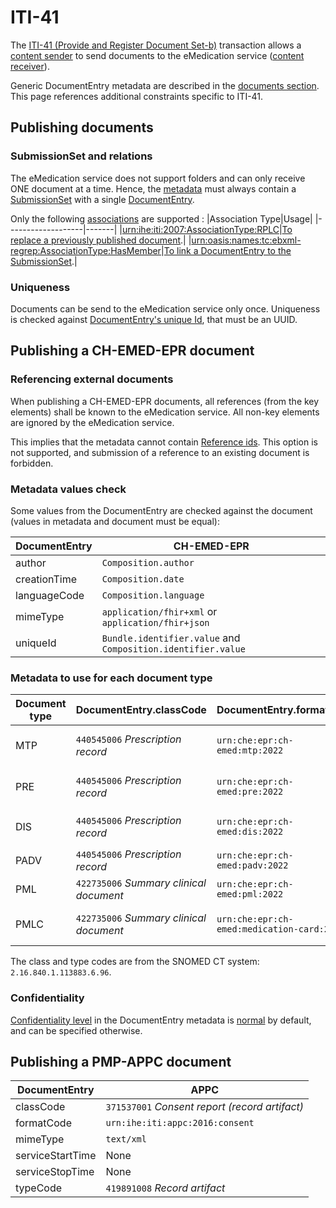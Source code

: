 # ITI-41

The [ITI-41 (Provide and Register Document Set-b)](https://profiles.ihe.net/ITI/TF/Volume2/ITI-41.html) transaction allows a [content sender](https://profiles.ihe.net/ITI/TF/Volume2/ITI-41.html#3.41.2) to send documents to the eMedication service ([content receiver](https://profiles.ihe.net/ITI/TF/Volume2/ITI-41.html#3.41.2)). 

Generic DocumentEntry metadata are described in the [documents section](documents.md). This page references additional constraints specific to ITI-41.

## Publishing documents
### SubmissionSet and relations
The eMedication service does not support folders and can only receive ONE document at a time. Hence, the [metadata](https://profiles.ihe.net/ITI/TF/Volume3/ch-4.1.html#4.1) must always contain a [SubmissionSet](https://profiles.ihe.net/ITI/TF/Volume3/ch-4.1.html#4.1.1.1) with a single [DocumentEntry](https://profiles.ihe.net/ITI/TF/Volume3/ch-4.1.html#4.1.1.3).

Only the following [associations](https://profiles.ihe.net/ITI/TF/Volume3/ch-4.1.html#4.1.2) are supported :
|Association Type|Usage|
|-------------------|-------|
|[urn:ihe:iti:2007:AssociationType:RPLC](https://profiles.ihe.net/ITI/TF/Volume3/ch-4.2.html#t4.2.2-1)|[To replace a previously published document]((https://profiles.ihe.net/ITI/TF/Volume3/ch-4.1.html#4.1.2.2)).|
|[urn:oasis:names:tc:ebxml-regrep:AssociationType:HasMember](https://profiles.ihe.net/ITI/TF/Volume3/ch-4.2.html#4.2.2.1.1)|[To link a DocumentEntry to the SubmissionSet](https://profiles.ihe.net/ITI/TF/Volume3/ch-4.1.html#4.1.2.1).|

### Uniqueness
Documents can be send to the eMedication service only once. Uniqueness is checked against [DocumentEntry's unique Id](https://profiles.ihe.net/ITI/TF/Volume3/ch-4.2.html#4.2.3.2.26), that must be an UUID.

## Publishing a CH-EMED-EPR document
### Referencing external documents

When publishing a CH-EMED-EPR documents, all references (from the key elements) shall be known to the eMedication service. All non-key elements are ignored by the eMedication service. 

This implies that the metadata cannot contain [Reference ids](https://profiles.ihe.net/ITI/TF/Volume3/ch-4.2.html#4.2.3.2.28). This option is not supported, and submission of a reference to an existing document is forbidden.

### Metadata values check
Some values from the DocumentEntry are checked against the document (values in metadata and document must be equal):

| DocumentEntry | CH-EMED-EPR                                                  |
| ------------- | ------------------------------------------------------------ |
| author        | `Composition.author`                                         |
| creationTime  | `Composition.date`                                           |
| languageCode  | `Composition.language`                                       |
| mimeType      | `application/fhir+xml` or `application/fhir+json`            |
| uniqueId      | `Bundle.identifier.value` and `Composition.identifier.value` |

### Metadata to use for each document type
| Document type | DocumentEntry.classCode                   | DocumentEntry.formatCode                   | DocumentEntry.typeCode      |
| ------------- | ----------------------------------------- | ------------------------------------------ | ------------------------------------------------------------- |
| MTP           | `440545006` _Prescription record_       | `urn:che:epr:ch-emed:mtp:2022`             |`761931002` _Medication treatment plan report (record artifact)_ |
| PRE           | `440545006` _Prescription record_       | `urn:che:epr:ch-emed:pre:2022`             | `761938008` _Medicinal Prescription record (record artifact)_ |
| DIS           | `440545006` _Prescription record_       | `urn:che:epr:ch-emed:dis:2022`             | `294121000195110` _Medication dispense document (record artifact)_ |
| PADV          | `440545006` _Prescription record_       | `urn:che:epr:ch-emed:padv:2022`            | `419891008` _Record artifact_                                 |
| PML           | `422735006` _Summary clinical document_ | `urn:che:epr:ch-emed:pml:2022`             | `721912009` _Medication summary document_                     |
| PMLC          | `422735006` _Summary clinical document_ | `urn:che:epr:ch-emed:medication-card:2022` |`736378000` _Medication management plan (record artifact)_ |

The class and type codes are from the SNOMED CT system: `2.16.840.1.113883.6.96`.

### Confidentiality
[Confidentiality level](https://profiles.ihe.net/ITI/TF/Volume3/ch-4.2.html#4.2.3.2.5) in the DocumentEntry metadata is [normal](https://wiki.hl7.de/index.php/2.16.840.1.113883.5.25) by default, and can be specified otherwise.

## Publishing a PMP-APPC document

| DocumentEntry    | APPC                                           |
| ---------------- | ---------------------------------------------- |
| classCode        | `371537001` _Consent report (record artifact)_ |
| formatCode       | `urn:ihe:iti:appc:2016:consent`                |
| mimeType         | `text/xml`                                     |
| serviceStartTime | None                                           | <!-- TODO: now? -->
| serviceStopTime  | None                                           |
| typeCode         | `419891008` _Record artifact_                  |
